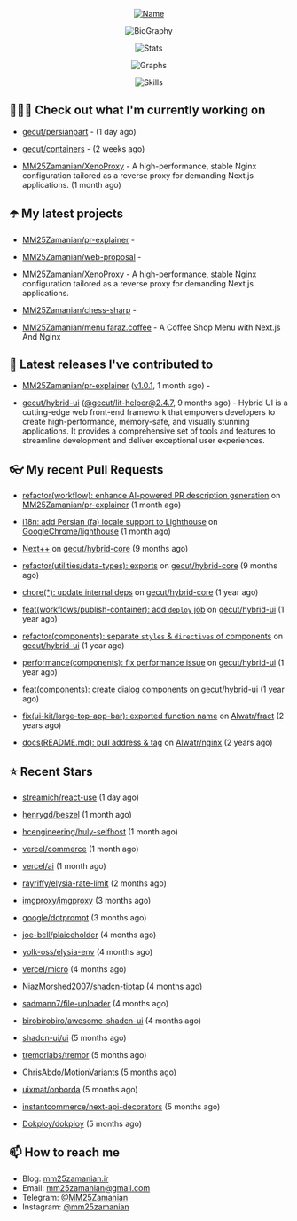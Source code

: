 <p align="center">
  <a href="https://github.com/MM25Zamanian">
    <img
      src="https://readme-typing-svg.demolab.com?font=Comic+Neue&weight=800&size=30&duration=4000&pause=1000&color=04F759&center=true&vCenter=true&multiline=true&repeat=false&width=462&lines=S.+MohammadMahdi+Zamanian"
      alt="Name"
    />
  </a>
</p>

<p align="center">
  <img
    src="https://readme-typing-svg.demolab.com?font=Comic+Neue&duration=4000&pause=1000&color=04F759&center=true&vCenter=true&lines=Junior+Full-Stack+Developer;Focusing+on+Front-End+With+Best+Practice;Trying+to+Learn+SW+Architecture+Patterns"
    alt="BioGraphy"
  />
</p>

<p align="center">
  <img src="https://streak-stats.demolab.com/?user=MM25Zamanian&hide_border=true&border_radius=0&date_format=j%20M%5B%20Y%5D&mode=weekly&card_width=400&background=000802&sideLabels=04F759&dates=04F759&sideNums=04F759&currStreakNum=04F759&ring=04F759&currStreakLabel=04F759&fire=EB4705&hide_longest_streak=true" alt="Stats" />
</p>

<p align="center">
  <img
    src="https://github-readme-activity-graph.vercel.app/graph?username=MM25Zamanian&bg_color=000802&color=04F759&line=04F759&point=ffffff&area=true&hide_border=true"
    alt="Graphs"
  />
</p>

<p align="center">
  <img
    src="https://skillicons.dev/icons?i=androidstudio,arduino,bash,bootstrap,cpp,ts,codepen,css,django,docker,figma,linux,lit,md,mongodb,nginx,nodejs,py,vscode,vite&perline=10"
    alt="Skills"
  />
</p>


## 👨🏻‍💻 Check out what I'm currently working on



- [gecut/persianpart](https://github.com/gecut/persianpart) -  (1 day ago)

- [gecut/containers](https://github.com/gecut/containers) -  (2 weeks ago)

- [MM25Zamanian/XenoProxy](https://github.com/MM25Zamanian/XenoProxy) - A high-performance, stable Nginx configuration tailored as a reverse proxy for demanding Next.js applications. (1 month ago)

## ☂️ My latest projects



- [MM25Zamanian/pr-explainer](https://github.com/MM25Zamanian/pr-explainer) - 

- [MM25Zamanian/web-proposal](https://github.com/MM25Zamanian/web-proposal) - 

- [MM25Zamanian/XenoProxy](https://github.com/MM25Zamanian/XenoProxy) - A high-performance, stable Nginx configuration tailored as a reverse proxy for demanding Next.js applications.

- [MM25Zamanian/chess-sharp](https://github.com/MM25Zamanian/chess-sharp) - 

- [MM25Zamanian/menu.faraz.coffee](https://github.com/MM25Zamanian/menu.faraz.coffee) - A Coffee Shop Menu with Next.js And Nginx

## 🎉 Latest releases I've contributed to



- [MM25Zamanian/pr-explainer](https://github.com/MM25Zamanian/pr-explainer) ([v1.0.1](https://github.com/MM25Zamanian/pr-explainer/releases/tag/v1.0.1), 1 month ago) - 

- [gecut/hybrid-ui](https://github.com/gecut/hybrid-ui) ([@gecut/lit-helper@2.4.7](https://github.com/gecut/hybrid-ui/releases/tag/%40gecut/lit-helper%402.4.7), 9 months ago) - Hybrid UI is a cutting-edge web front-end framework that empowers developers to create high-performance, memory-safe, and visually stunning applications. It provides a comprehensive set of tools and features to streamline development and deliver exceptional user experiences.

## 👓 My recent Pull Requests



- [refactor(workflow): enhance AI-powered PR description generation](https://github.com/MM25Zamanian/pr-explainer/pull/1) on [MM25Zamanian/pr-explainer](https://github.com/MM25Zamanian/pr-explainer) (1 month ago)

- [i18n: add Persian (fa) locale support to Lighthouse](https://github.com/GoogleChrome/lighthouse/pull/16510) on [GoogleChrome/lighthouse](https://github.com/GoogleChrome/lighthouse) (1 month ago)

- [Next&#43;&#43;](https://github.com/gecut/hybrid-core/pull/174) on [gecut/hybrid-core](https://github.com/gecut/hybrid-core) (9 months ago)

- [refactor(utilities/data-types): exports](https://github.com/gecut/hybrid-core/pull/173) on [gecut/hybrid-core](https://github.com/gecut/hybrid-core) (9 months ago)

- [chore(*): update internal deps](https://github.com/gecut/hybrid-core/pull/112) on [gecut/hybrid-core](https://github.com/gecut/hybrid-core) (1 year ago)

- [feat(workflows/publish-container): add `deploy` job](https://github.com/gecut/hybrid-ui/pull/85) on [gecut/hybrid-ui](https://github.com/gecut/hybrid-ui) (1 year ago)

- [refactor(components): separate `styles` &amp; `directives` of components](https://github.com/gecut/hybrid-ui/pull/83) on [gecut/hybrid-ui](https://github.com/gecut/hybrid-ui) (1 year ago)

- [performance(components): fix performance issue](https://github.com/gecut/hybrid-ui/pull/58) on [gecut/hybrid-ui](https://github.com/gecut/hybrid-ui) (1 year ago)

- [feat(components): create dialog components](https://github.com/gecut/hybrid-ui/pull/26) on [gecut/hybrid-ui](https://github.com/gecut/hybrid-ui) (1 year ago)

- [fix(ui-kit/large-top-app-bar): exported function name](https://github.com/Alwatr/fract/pull/155) on [Alwatr/fract](https://github.com/Alwatr/fract) (2 years ago)

- [docs(README.md): pull address &amp; tag](https://github.com/Alwatr/nginx/pull/21) on [Alwatr/nginx](https://github.com/Alwatr/nginx) (2 years ago)

## ⭐ Recent Stars



- [streamich/react-use](https://github.com/streamich/react-use) (1 day ago)

- [henrygd/beszel](https://github.com/henrygd/beszel) (1 month ago)

- [hcengineering/huly-selfhost](https://github.com/hcengineering/huly-selfhost) (1 month ago)

- [vercel/commerce](https://github.com/vercel/commerce) (1 month ago)

- [vercel/ai](https://github.com/vercel/ai) (1 month ago)

- [rayriffy/elysia-rate-limit](https://github.com/rayriffy/elysia-rate-limit) (2 months ago)

- [imgproxy/imgproxy](https://github.com/imgproxy/imgproxy) (3 months ago)

- [google/dotprompt](https://github.com/google/dotprompt) (3 months ago)

- [joe-bell/plaiceholder](https://github.com/joe-bell/plaiceholder) (4 months ago)

- [yolk-oss/elysia-env](https://github.com/yolk-oss/elysia-env) (4 months ago)

- [vercel/micro](https://github.com/vercel/micro) (4 months ago)

- [NiazMorshed2007/shadcn-tiptap](https://github.com/NiazMorshed2007/shadcn-tiptap) (4 months ago)

- [sadmann7/file-uploader](https://github.com/sadmann7/file-uploader) (4 months ago)

- [birobirobiro/awesome-shadcn-ui](https://github.com/birobirobiro/awesome-shadcn-ui) (4 months ago)

- [shadcn-ui/ui](https://github.com/shadcn-ui/ui) (5 months ago)

- [tremorlabs/tremor](https://github.com/tremorlabs/tremor) (5 months ago)

- [ChrisAbdo/MotionVariants](https://github.com/ChrisAbdo/MotionVariants) (5 months ago)

- [uixmat/onborda](https://github.com/uixmat/onborda) (5 months ago)

- [instantcommerce/next-api-decorators](https://github.com/instantcommerce/next-api-decorators) (5 months ago)

- [Dokploy/dokploy](https://github.com/Dokploy/dokploy) (5 months ago)

## 📫 How to reach me

- Blog: [mm25zamanian.ir](https://mm25zamanian.ir)
- Email: [mm25zamanian@gmail.com](mailto://mm25zamanian@gmail.com)
- Telegram: [@MM25Zamanian](https://t.me/MM25Zamanian)
- Instagram: [@mm25zamanian](https://instagram.com/mm25zamanian)
